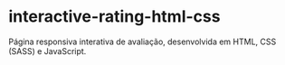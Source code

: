 # interactive-rating-html-css
Página responsiva interativa de avaliação, desenvolvida em HTML, CSS (SASS) e JavaScript.

